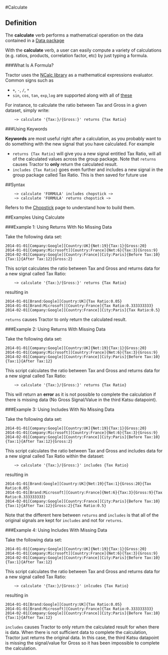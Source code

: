 #Calculate

## Definition

The  **calculate** verb performs a mathematical operation on the data contained in a [Data package](../../package.html) 

With the **calculate** verb,  a user can easily compute a variety of calculations (e.g. ratios, products, correlation factor, etc) by just typing a formula. 

###What Is A Formula?

Tractor uses the [NCalc library](https://ncalc.codeplex.com/) as a mathematical expressions evaluator. Common signs such as
- `+`, `-`, `/`, `*`
- `sin`, `cos`, `tan`, `exp`,`log`
are supported along with all of [these](https://ncalc.codeplex.com/wikipage?title=functions&referringTitle=Home)

For instance, to calculate the ratio between Tax and Gross in a given dataset, simply write:
```language-tractor
	~> calculate '{Tax:}/{Gross:}' returns {Tax Ratio}
```

###Using Keywords

**Keywords** are most useful right after a calculation, as you probably want to do something with the new signal that you have calculated. For example 

- `returns {Tax Ratio}` will give you a new signal entitled Tax Ratio, will all of the calculated values across the group package. Note that `returns` causes Tractor to **only** return the calculated result.
- `includes {Tax Ratio}` goes even further and includes a new signal in the group package called Tax Ratio. This is then saved for future use


##Syntax
<script type="text/javascript">
Diagram(
NonTerminal('DATA PACKAGE'),

Terminal('~>'),

    Terminal('calculate'),

Sequence(
	Terminal('''),
  NonTerminal('FORMULA'),
  Terminal('''),
  Choice(1, Terminal('includes'),Terminal('returns')),
  NonTerminal('CHOPSTICK')
),

Terminal('~>'),
OneOrMore(NonTerminal('DATA PACKAGE'))
).addTo()
</script>
```language-tractor
	~> calculate 'FORMULA' includes chopstick ~>
    ~> calculate 'FORMULA' returns chopstick ~>
```
Refers to the [Chopstick](../../chopstick.html) page to understand how to build them.

##Examples Using Calculate

###Example 1: Using Returns With No Missing Data

Take the following data set:

```language-katsu
2014-01-01[Company:Google][Country:UK]{Net:19}{Tax:1}{Gross:20}
2014-01-01[Company:Microsoft][Country:France]{Net:6}{Tax:3}{Gross:9}
2014-02-01[Company:Google][Country:France][City:Paris]{Before Tax:10}{Tax:1}{After Tax:12}{Gross:2}
```
This script calculates the ratio between Tax and Gross and returns data for a new signal called Tax Ratio:
```language-tractor
	~> calculate '{Tax:}/{Gross:}' returns {Tax Ratio}
```
resulting in
```language-katsu
2014-01-01[Brand:Google][Country:UK]{Tax Ratio:0.05}
2014-01-01[Brand:Microsoft][Country:France]{Tax Ratio:0.333333333}
2014-02-01[Company:Google][Country:France][City:Paris]{Tax Ratio:0.5}
```
`returns` causes Tractor to only return the calculated result.

###Example 2: Using Returns With Missing Data

Take the following data set:

```language-katsu
2014-01-01[Company:Google][Country:UK]{Net:19}{Tax:1}{Gross:20}
2014-01-01[Company:Microsoft][Country:France]{Net:6}{Tax:3}{Gross:9}
2014-02-01[Company:Google][Country:France][City:Paris]{Before Tax:10}{Tax:1}{After Tax:12}
```
This script calculates the ratio between Tax and Gross and returns data for a new signal called Tax Ratio:
```language-tractor
	~> calculate '{Tax:}/{Gross:}' returns {Tax Ratio}
```
This will return an **error** as it is not possible to complete the calculation if there is missing data (No Gross Signal/Value in the third Katsu datapoint).

###Example 3: Using Includes With No Missing Data

Take the following data set:

```language-katsu
2014-01-01[Company:Google][Country:UK]{Net:19}{Tax:1}{Gross:20}
2014-01-01[Company:Microsoft][Country:France]{Net:6}{Tax:3}{Gross:9}
2014-02-01[Company:Google][Country:France][City:Paris]{Before Tax:10}{Tax:1}{After Tax:12}{Gross:2}
```
This script calculates the ratio between Tax and Gross and includes data for a new signal called Tax Ratio within the dataset:
```language-tractor
	~> calculate '{Tax:}/{Gross:}' includes {Tax Ratio}
```

resulting in
```language-katsu
2014-01-01[Brand:Google][Country:UK]{Net:19}{Tax:1}{Gross:20}{Tax Ratio:0.05}
2014-01-01[Brand:Microsoft][Country:France]{Net:6}{Tax:3}{Gross:9}{Tax Ratio:0.333333333}
2014-02-01[Company:Google][Country:France][City:Paris]{Before Tax:10}{Tax:1}{After Tax:12}{Gross:2}{Tax Ratio:0.5}
```
Note that the different here between `returns` and `includes` is that all of the original signals are kept for `includes` and not for `returns`.

###Example 4: Using Includes With Missing Data

Take the following data set:

```language-katsu
2014-01-01[Company:Google][Country:UK]{Net:19}{Tax:1}{Gross:20}
2014-01-01[Company:Microsoft][Country:France]{Net:6}{Tax:3}{Gross:9}
2014-02-01[Company:Google][Country:France][City:Paris]{Before Tax:10}{Tax:1}{After Tax:12}
```
This script calculates the ratio between Tax and Gross and returns data for a new signal called Tax Ratio:
```language-tractor
	~> calculate '{Tax:}/{Gross:}' inlcudes {Tax Ratio}
```

resulting in
```language-katsu
2014-01-01[Brand:Google][Country:UK]{Tax Ratio:0.05}
2014-01-01[Brand:Microsoft][Country:France]{Tax Ratio:0.333333333}
2014-02-01[Company:Google][Country:France][City:Paris]{Before Tax:10}{Tax:1}{After Tax:12}
```

`includes` causes Tractor to only return the calculated result for when there is data. When there is not sufficient data to complete the calculation, Tractor just returns the original data. In this case, the third Katsu datapoint is missing the signal/value for Gross so it has been impossible to complete the calculation.

